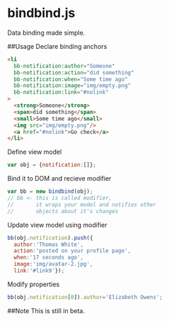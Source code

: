 bindbind.js
========

Data binding made simple.

##Usage
Declare binding anchors
```html
<li
  bb-notification:author="Someone"
  bb-notification:action="did something"
  bb-notification:when="Some time ago"
  bb-notification:image="img/empty.png"
  bb-notification:link="#nolink"
>
  <strong>Someone</strong>
  <span>did something</span>
  <small>Some time ago</small>
  <img src="img/empty.png"/>
  <a href="#nolink">Go check</a>
</li>
```

Define view model
```javascript
var obj = {notification:[]};
```
Bind it to DOM and recieve modifier
```javascript
var bb = new bindbind(obj);
// bb <- this is called modifier,
//       it wraps your model and notifies other 
//       objects about it's changes
```
Update view model using modifier
```javascript
bb(obj.notification).push({
  author:'Thomas White',
  action:'posted on your profile page',
  when:'17 seconds ago',
  image:'img/avatar-2.jpg',
  link:'#link9'});
```
Modify properties
```javascript
bb(obj.notification[0]).author='Elizabeth Owens';
```

##Note
This is still in beta.